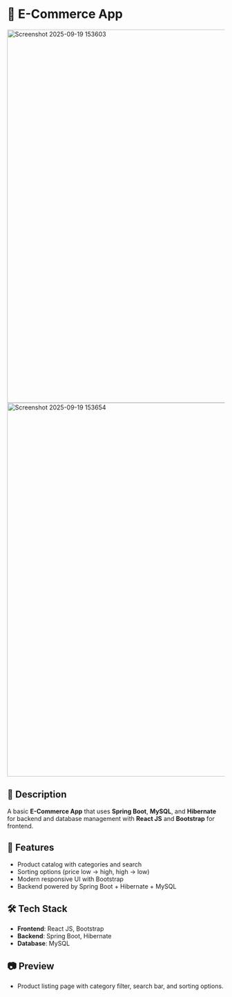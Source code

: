 # 🛒 E-Commerce App

<img width="1891" height="865" alt="Screenshot 2025-09-19 153603" src="https://github.com/user-attachments/assets/fa9ae166-3931-48f2-8c52-2bfd9e764514" />
<img width="1918" height="866" alt="Screenshot 2025-09-19 153654" src="https://github.com/user-attachments/assets/bf1c2539-fc6a-4565-861b-cebc0cf6b9fa" />

## 📌 Description
A basic **E-Commerce App** that uses **Spring Boot**, **MySQL**, and **Hibernate** for backend and database management with **React JS** and **Bootstrap** for frontend.

## 🚀 Features
- Product catalog with categories and search
- Sorting options (price low → high, high → low)
- Modern responsive UI with Bootstrap
- Backend powered by Spring Boot + Hibernate + MySQL

## 🛠️ Tech Stack
- **Frontend**: React JS, Bootstrap  
- **Backend**: Spring Boot, Hibernate  
- **Database**: MySQL  

## 📷 Preview
- Product listing page with category filter, search bar, and sorting options.
